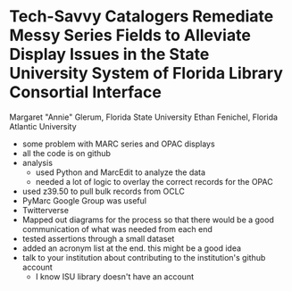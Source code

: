 Tech-Savvy Catalogers Remediate Messy Series Fields to Alleviate Display Issues in the State University System of Florida Library Consortial Interface
===========================

Margaret "Annie" Glerum, Florida State University
Ethan Fenichel, Florida Atlantic University

- some problem with MARC series and OPAC displays
- all the code is on github
- analysis
	- used Python and MarcEdit to analyze the data
	- needed a lot of logic to overlay the correct records for the OPAC
- used z39.50 to pull bulk records from OCLC
- PyMarc Google Group was useful
- Twitterverse
- Mapped out diagrams for the process so that there would be a good communication of what was needed from each end
- tested assertions through a small dataset
- added an acronym list at the end. this might be a good idea
- talk to your institution about contributing to the institution's github account
	- I know ISU library doesn't have an account
